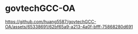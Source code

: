 # govtechGCC-OA

https://github.com/huang5587/govtechGCC-OA/assets/65338691/62bf65a9-a213-4a0f-bfff-75868280d691

